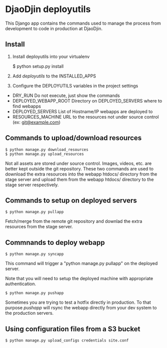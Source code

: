 DjaoDjin deployutils
====================

This Django app contains the commands used to manage the process from
development to code in production at DjaoDjin.

Install
-------

1. Install deployutils into your virtualenv

    $ python setup.py install


2. Add _deployutils_ to the INSTALLED_APPS

3. Configure the DEPLOYUTILS variables in the project settings

* DRY_RUN                   Do not execute, just show the commands
* DEPLOYED_WEBAPP_ROOT      Directory on DEPLOYED_SERVERS where to find webapps
* DEPLOYED_SERVERS          List of Hostname/IP webapps are deployed to
* RESOURCES_MACHINE         URL to the resources not under source control
                            (ex: git@example.com)


Commands to upload/download resources
-------------------------------------

    $ python manage.py download_resources
    $ python manage.py upload_resources

Not all assets are stored under source control. Images, videos, etc. are
better kept outside the git repository. These two commands are used to
download the extra resources into the webapp htdocs/ directory from
the stage server and upload them from the webapp htdocs/ directory to
the stage server respectively.

Commands to setup on deployed servers
-------------------------------------

    $ python manage.py pullapp

Fetch/merge from the remote git repository and downlad the extra resources
from the stage server.


Commnands to deploy webapp
--------------------------

    $ python manage.py syncapp

This command will trigger a "python manage.py pullapp" on the deployed server.

Note that you will need to setup the deployed machine with appropriate
authentication.


    $ python manage.py pushapp

Sometimes you are trying to test a hotfix directly in production. To that
purpose *pushapp* will rsync the webapp directly from your dev system
to the production servers.

Using configuration files from a S3 bucket
------------------------------------------

    $ python manage.py upload_configs credentials site.conf
